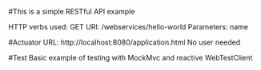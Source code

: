 #This is a simple RESTful API example

HTTP verbs used: GET
URI: /webservices/hello-world
Parameters: name

#Actuator
URL: http://localhost:8080/application.html
No user needed

#Test
Basic example of testing with MockMvc and reactive WebTestClient
